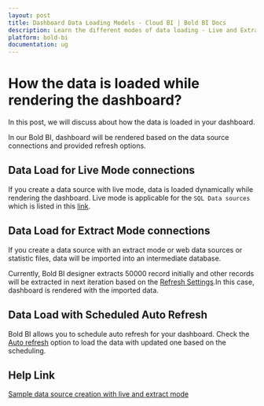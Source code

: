 ```yaml
---
layout: post
title: Dashboard Data Loading Models - Cloud BI | Bold BI Docs
description: Learn the different modes of data loading - Live and Extract, available with Bold BI Cloud while rendering the dashboard.
platform: bold-bi
documentation: ug
---
```

# How the data is loaded while rendering the dashboard?
In this post, we will discuss about how the data is loaded in your dashboard.

In our Bold BI, dashboard will be rendered based on the data source connections and provided refresh options.

## Data Load for Live Mode connections
If you create a data source with live mode, data is loaded dynamically while rendering the dashboard. Live mode is applicable for the `SQL Data sources` which is listed in this [link](/cloud-bi/working-with-data-source/data-connectors/).

## Data Load for Extract Mode connections
If you create a data source with an extract mode or web data sources or statistic files, data will be imported into an intermediate database. 

Currently, Bold BI designer extracts 50000 record initially and other records will be extracted in next iteration based on the [Refresh Settings](/cloud-bi/working-with-data-source/data-connectors/sql-data-source/#sql-data-source-refresh-settings).In this case, dashboard is rendered with the imported data.

## Data Load with Scheduled Auto Refresh
Bold BI allows you to schedule auto refresh for your dashboard. Check the [Auto refresh](/cloud-bi/working-with-dashboards/preview-dashboard/refresh-dashboard/) option to load the data with updated one based on the scheduling. 

## Help Link
[Sample data source creation with live and extract mode](/cloud-bi/working-with-data-source/data-connectors/sql-data-source/)
